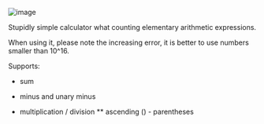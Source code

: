 ![image](https://github.com/user-attachments/assets/78bfcbd3-019f-48f0-8bac-7f61423007e6)

Stupidly simple calculator what counting elementary arithmetic expressions.

When using it, please note the increasing error, it is better to use numbers smaller than 10^16.

Supports:
+ sum
- minus and unary minus
* multiplication
/ division
** ascending
() - parentheses
